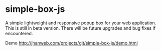 # simple-box-js

A simple lightweight and responsive popup box for your web application. This is still in beta version. There will be future upgrades and bug fixes if encountered.

Demo http://jhanweb.com/projects/git/simple-box-js/demo.html
